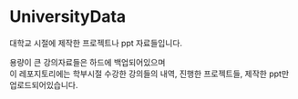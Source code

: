 # UniversityData
대학교 시절에 제작한 프로젝트나 ppt 자료들입니다.</br>

용량이 큰 강의자료들은 하드에 백업되어있으며</br>
이 레포지토리에는 학부시절 수강한 강의들의 내역, 진행한 프로젝트들, 제작한 ppt만 업로드되어있습니다.</br>
